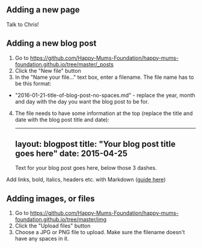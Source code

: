 ## Adding a new page

Talk to Chris!

## Adding a new blog post

1. Go to https://github.com/Happy-Mums-Foundation/happy-mums-foundation.github.io/tree/master/_posts
2. Click the "New file" button
3. In the "Name your file..." text box, enter a filename. The file name has to be this format:
 - "2016-01-21-title-of-blog-post-no-spaces.md" - replace the year, month and day with the day you want the blog post to be for.
4. The file needs to have some information at the top (replace the title and date with the blog post title and date):

    
    ---
    layout: blogpost
    title:  "Your blog post title goes here"
    date:   2015-04-25
    ---
    Text for your blog post goes here, below those 3 dashes.

Add links, bold, italics, headers etc. with Markdown ([guide here](https://guides.github.com/features/mastering-markdown/#what))
 
## Adding images, or files

1. Go to https://github.com/Happy-Mums-Foundation/happy-mums-foundation.github.io/tree/master/img
2. Click the "Upload files" button
3. Choose a JPG or PNG file to upload. Make sure the filename doesn't have any spaces in it.
